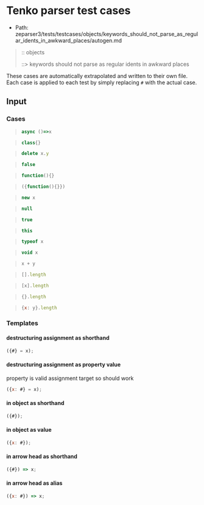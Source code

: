 # Tenko parser test cases

- Path: zeparser3/tests/testcases/objects/keywords_should_not_parse_as_regular_idents_in_awkward_places/autogen.md

> :: objects
>
> ::> keywords should not parse as regular idents in awkward places

These cases are automatically extrapolated and written to their own file.
Each case is applied to each test by simply replacing `#` with the actual case.

## Input

### Cases

> `````js
> async ()=>x
> `````

> `````js
> class{}
> `````

> `````js
> delete x.y
> `````

> `````js
> false
> `````

> `````js
> function(){}
> `````

> `````js
> ({function(){}})
> `````

> `````js
> new x
> `````

> `````js
> null
> `````

> `````js
> true
> `````

> `````js
> this
> `````

> `````js
> typeof x
> `````

> `````js
> void x
> `````

> `````js
> x + y
> `````

> `````js
> [].length
> `````

> `````js
> [x].length
> `````

> `````js
> {}.length
> `````

> `````js
> {x: y}.length
> `````

### Templates

#### destructuring assignment as shorthand

`````js
({#} = x);
`````

#### destructuring assignment as property value

property is valid assignment target so should work

`````js
({x: #} = x);
`````

#### in object as shorthand

`````js
({#});
`````

#### in object as value

`````js
({x: #});
`````

#### in arrow head as shorthand

`````js
({#}) => x;
`````

#### in arrow head as alias

`````js
({x: #}) => x;
`````
